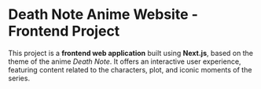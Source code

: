 # Death Note Anime Website - Frontend Project

This project is a **frontend web application** built using **Next.js**, based on the theme of the anime *Death Note*. It offers an interactive user experience, featuring content related to the characters, plot, and iconic moments of the series.
